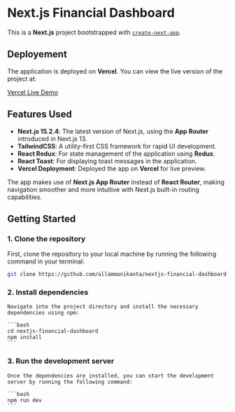 # Next.js Financial Dashboard

This is a **Next.js** project bootstrapped with [`create-next-app`](https://github.com/vercel/next.js/tree/canary/packages/create-next-app).

## Deployement

The application is deployed on **Vercel**. You can view the live version of the project at:

[Vercel Live Demo](https://nextjs-financial-dashboard-git-main-manikanta-allams-projects.vercel.app)

## Features Used

- **Next.js 15.2.4**: The latest version of Next.js, using the **App Router** introduced in Next.js 13.
- **TailwindCSS**: A utility-first CSS framework for rapid UI development.
- **React Redux**: For state management of the application using **Redux**.
- **React Toast**: For displaying toast messages in the application.
- **Vercel Deployment**: Deployed the app on **Vercel** for live preview.

The app makes use of **Next.js App Router** instead of **React Router**, making navigation smoother and more intuitive with Next.js built-in routing capabilities.

## Getting Started

### 1. **Clone the repository**

   First, clone the repository to your local machine by running the following command in your terminal:

   ```bash
   git clone https://github.com/allammanikanta/nextjs-financial-dashboard.git
   ```

### 2. **Install dependencies**

    Navigate into the project directory and install the necessary dependencies using npm:

    ```bash
    cd nextjs-financial-dashboard
    npm install
    ```

### 3. **Run the development server**

    Once the dependencies are installed, you can start the development server by running the following command:

    ```bash
    npm run dev
    ```